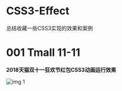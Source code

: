 # CSS3-Effect
总结收藏一些CSS3实现的效果和案例

# 001 Tmall 11-11 
**2018天猫双十一狂欢节红包CSS3动画运行效果**
 
 ![img](https://github.com/Jameswain/CSS3-Effect/blob/master/001%20tmall%2011-11/docs/img/001.gif?raw=true)
 1


